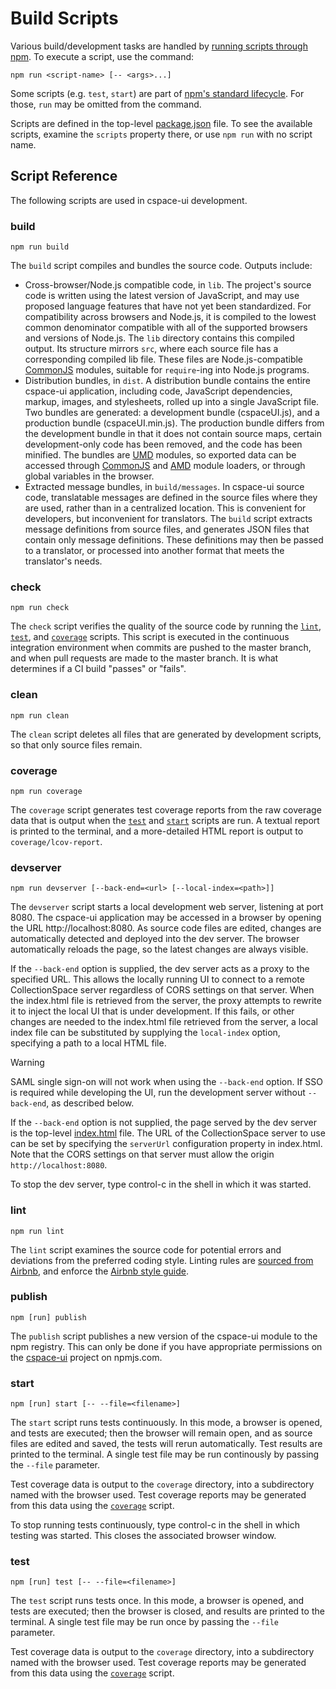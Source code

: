# Build Scripts

Various build/development tasks are handled by [running scripts through npm](https://docs.npmjs.com/cli/run-script). To execute a script, use the command:

```
npm run <script-name> [-- <args>...]
```

Some scripts (e.g. `test`, `start`) are part of [npm's standard lifecycle](https://docs.npmjs.com/misc/scripts). For those, `run` may be omitted from the command.

Scripts are defined in the top-level [package.json](../../package.json) file. To see the available scripts, examine the `scripts` property there, or use `npm run` with no script name.

## Script Reference

The following scripts are used in cspace-ui development.

### build

```
npm run build
```

The `build` script compiles and bundles the source code. Outputs include:

* Cross-browser/Node.js compatible code, in `lib`. The project's source code is written using the latest version of JavaScript, and may use proposed language features that have not yet been standardized. For compatibility across browsers and Node.js, it is compiled to the lowest common denominator compatible with all of the supported browsers and versions of Node.js. The `lib` directory contains this compiled output. Its structure mirrors `src`, where each source file has a corresponding compiled lib file. These files are Node.js-compatible [CommonJS](http://www.commonjs.org/) modules, suitable for `require`-ing into Node.js programs.
* Distribution bundles, in `dist`. A distribution bundle contains the entire cspace-ui application, including code, JavaScript dependencies, markup, images, and stylesheets, rolled up into a single JavaScript file. Two bundles are generated: a development bundle (cspaceUI.js), and a production bundle (cspaceUI.min.js). The production bundle differs from the development bundle in that it does not contain source maps, certain development-only code has been removed, and the code has been minified. The bundles are [UMD](http://davidbcalhoun.com/2014/what-is-amd-commonjs-and-umd/) modules, so exported data can be accessed through [CommonJS](http://www.commonjs.org/) and [AMD](https://en.wikipedia.org/wiki/Asynchronous_module_definition) module loaders, or through global variables in the browser.
* Extracted message bundles, in `build/messages`. In cspace-ui source code, translatable messages are defined in the source files where they are used, rather than in a centralized location. This is convenient for developers, but inconvenient for translators. The `build` script extracts message definitions from source files, and generates JSON files that contain only message definitions. These definitions may then be passed to a translator, or processed into another format that meets the translator's needs.

### check

```
npm run check
```

The `check` script verifies the quality of the source code by running the [`lint`](#lint), [`test`](#test), and [`coverage`](#coverage) scripts. This script is executed in the continuous integration environment when commits are pushed to the master branch, and when pull requests are made to the master branch. It is what determines if a CI build "passes" or "fails".

### clean

```
npm run clean
```

The `clean` script deletes all files that are generated by development scripts, so that only source files remain.

### coverage

```
npm run coverage
```

The `coverage` script generates test coverage reports from the raw coverage data that is output when the [`test`](#test) and [`start`](#start) scripts are run. A textual report is printed to the terminal, and a more-detailed HTML report is output to `coverage/lcov-report`.

### devserver

```
npm run devserver [--back-end=<url> [--local-index=<path>]]
```

The `devserver` script starts a local development web server, listening at port 8080. The cspace-ui application may be accessed in a browser by opening the URL http://localhost:8080. As source code files are edited, changes are automatically detected and deployed into the dev server. The browser automatically reloads the page, so the latest changes are always visible.

If the `--back-end` option is supplied, the dev server acts as a proxy to the specified URL. This allows the locally running UI to connect to a remote CollectionSpace server regardless of CORS settings on that server. When the index.html file is retrieved from the server, the proxy attempts to rewrite it to inject the local UI that is under development. If this fails, or other changes are needed to the index.html file retrieved from the server, a local index file can be substituted by supplying the `local-index` option, specifying a path to a local HTML file.

> [!WARNING]
> SAML single sign-on will not work when using the `--back-end` option. If SSO is required while developing the UI, run the development server without `--back-end`, as described below.

If the `--back-end` option is not supplied, the page served by the dev server is the top-level [index.html](../../index.html) file. The URL of the CollectionSpace server to use can be set by specifying the `serverUrl` configuration property in index.html. Note that the CORS settings on that server must allow the origin `http://localhost:8080`.

To stop the dev server, type control-c in the shell in which it was started.

### lint

```
npm run lint
```

The `lint` script examines the source code for potential errors and deviations from the preferred coding style. Linting rules are [sourced from Airbnb](https://www.npmjs.com/package/eslint-config-airbnb), and enforce the [Airbnb style guide](https://github.com/airbnb/javascript).

### publish

```
npm [run] publish
```

The `publish` script publishes a new version of the cspace-ui module to the npm registry. This can only be done if you have appropriate permissions on the [cspace-ui](https://www.npmjs.com/package/cspace-ui) project on npmjs.com.

### start

```
npm [run] start [-- --file=<filename>]
```

The `start` script runs tests continuously. In this mode, a browser is opened, and tests are executed; then the browser will remain open, and as source files are edited and saved, the tests will rerun automatically. Test results are printed to the terminal. A single test file may be run continously by passing the `--file` parameter.

Test coverage data is output to the `coverage` directory, into a subdirectory named with the browser used. Test coverage reports may be generated from this data using the [`coverage`](#coverage) script.

To stop running tests continuously, type control-c in the shell in which testing was started. This closes the associated browser window.

### test

```
npm [run] test [-- --file=<filename>]
```

The `test` script runs tests once. In this mode, a browser is opened, and tests are executed; then the browser is closed, and results are printed to the terminal. A single test file may be run once by passing the `--file` parameter.

Test coverage data is output to the `coverage` directory, into a subdirectory named with the browser used. Test coverage reports may be generated from this data using the [`coverage`](#coverage) script.
